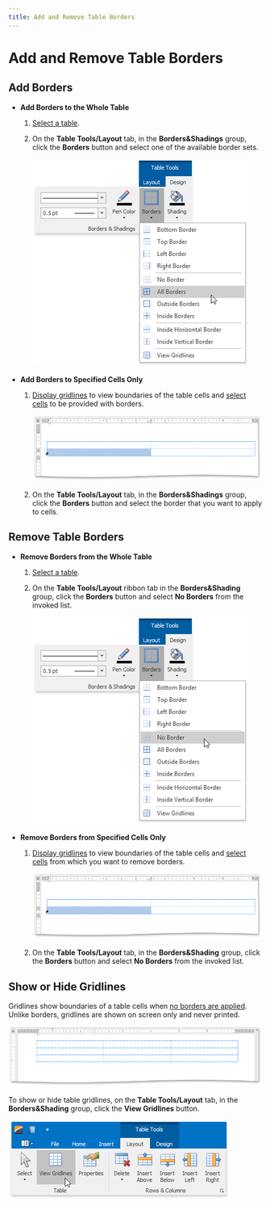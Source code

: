 ```yaml
---
title: Add and Remove Table Borders
---
```

# Add and Remove Table Borders
## Add Borders
* **Add Borders to the Whole Table**
	1. [Select a table](../../../../interface-elements-for-desktop/articles/rich-text-editor/tables/select-a-cell-row-or-column.md).
	2. On the **Table Tools/Layout** tab, in the **Borders&amp;Shadings** group, click the **Borders** button and select one of the available border sets.
		
		![RTETablesBorder](../../../images/Img121395.png)
* **Add Borders to Specified Cells Only**
	1. [Display gridlines](#showorhidegridlines) to view boundaries of the table cells and [select cells](../../../../interface-elements-for-desktop/articles/rich-text-editor/tables/select-a-cell-row-or-column.md) to be provided with borders.
		
		![RTETablesSelectTableCells](../../../images/Img121396.png)
	2. On the **Table Tools/Layout** tab, in the **Borders&amp;Shadings** group, click the **Borders** button and select the border that you want to apply to cells.

## <a name="removeborders"/>Remove Table Borders
* **Remove Borders from the Whole Table**
	1. [Select a table](../../../../interface-elements-for-desktop/articles/rich-text-editor/tables/select-a-cell-row-or-column.md).
	2. On the **Table Tools/Layout** ribbon tab in the **Borders&amp;Shading** group, click the **Borders** button  and select **No Borders** from the invoked list.
		
		![RTETableNoBorders](../../../images/Img121397.png)
* **Remove Borders from Specified Cells Only**
	1. [Display gridlines](#showorhidegridlines) to view boundaries of the table cells and [select cells](../../../../interface-elements-for-desktop/articles/rich-text-editor/tables/select-a-cell-row-or-column.md) from which you want to remove borders.
		
		![RTETablesSelectTableCells](../../../images/Img121396.png)
	2. On the **Table Tools/Layout** tab, in the **Borders&amp;Shading** group, click the **Borders** button and select **No Borders** from the invoked list.

## <a name="showorhidegridlines"/>Show or Hide Gridlines
Gridlines show boundaries of a table cells when [no borders are applied](#removeborders). Unlike borders, gridlines are shown on screen only and never printed.

![RTETablesEditGridlines](../../../images/Img121398.png)

To show or hide table gridlines, on the **Table Tools/Layout** tab, in the **Borders&amp;Shading** group, click the **View Gridlines** button.

![RTETablesViewGridlines](../../../images/Img121400.png)
